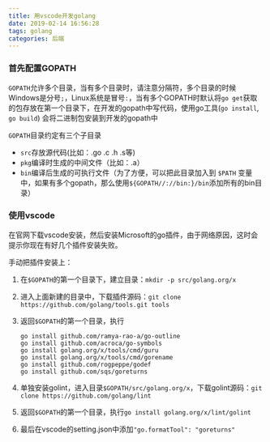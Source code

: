 ```yaml
---
title: 用vscode开发golang
date: 2019-02-14 16:56:28
tags: golang
categories: 后端
---
```


### 首先配置GOPATH

`GOPATH`允许多个目录，当有多个目录时，请注意分隔符，多个目录的时候Windows是分号`;`，Linux系统是冒号`:`，当有多个GOPATH时默认将`go get`获取的包存放在第一个目录下，在开发的gopath中写代码，使用go工具(`go install`, `go build`) 会将二进制包安装到开发的gopath中

`GOPATH`目录约定有三个子目录

- `src`存放源代码(比如：.go .c .h .s等)
- `pkg`编译时生成的中间文件（比如：.a）
- `bin`编译后生成的可执行文件（为了方便，可以把此目录加入到 `$PATH` 变量中，如果有多个gopath，那么使用`${GOPATH//://bin:}/bin`添加所有的bin目录）

<!-- more -->

### 使用vscode

在官网下载vscode安装，然后安装Microsoft的go插件，由于网络原因，这时会提示你现在有好几个插件安装失败。

手动把插件安装上：

1. 在`$GOPATH`的第一个目录下，建立目录：`mkdir -p src/golang.org/x`
2. 进入上面新建的目录中，下载插件源码：`git clone https://github.com/golang/tools.git tools`
3. 返回`$GOPATH`的第一个目录，执行

	```
	go install github.com/ramya-rao-a/go-outline
	go install github.com/acroca/go-symbols
	go install golang.org/x/tools/cmd/guru
	go install golang.org/x/tools/cmd/gorename
	go install github.com/rogpeppe/godef
	go install github.com/sqs/goreturns
	```
4. 单独安装golint，进入目录`$GOPATH/src/golang.org/x`，下载golint源码：`git clone https://github.com/golang/lint`
5. 返回`$GOPATH`的第一个目录，执行`go install golang.org/x/lint/golint`
6. 最后在vscode的setting.json中添加`"go.formatTool": "goreturns"`